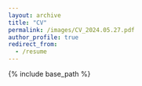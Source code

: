 ```yaml
---
layout: archive
title: "CV"
permalink: /images/CV_2024.05.27.pdf
author_profile: true
redirect_from:
  - /resume
---
```


{% include base_path %}

